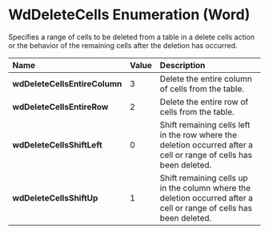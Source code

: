 
# WdDeleteCells Enumeration (Word)

Specifies a range of cells to be deleted from a table in a delete cells action or the behavior of the remaining cells after the deletion has occurred.



|**Name**|**Value**|**Description**|
|:-----|:-----|:-----|
| **wdDeleteCellsEntireColumn**|3|Delete the entire column of cells from the table.|
| **wdDeleteCellsEntireRow**|2|Delete the entire row of cells from the table.|
| **wdDeleteCellsShiftLeft**|0|Shift remaining cells left in the row where the deletion occurred after a cell or range of cells has been deleted.|
| **wdDeleteCellsShiftUp**|1|Shift remaining cells up in the column where the deletion occurred after a cell or range of cells has been deleted.|
